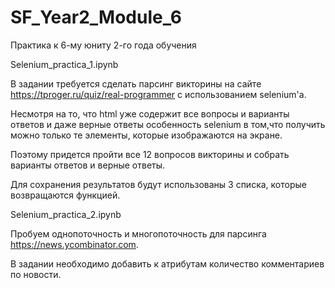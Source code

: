 # SF_Year2_Module_6

Практика к 6-му юниту 2-го года обучения

Selenium_practica_1.ipynb

В задании требуется сделать парсинг викторины на сайте https://tproger.ru/quiz/real-programmer с использованием selenium'а.

Несмотря на то, что html уже содержит все вопросы и варианты ответов и даже верные ответы особенность selenium в том,что получить можно только те элементы, которые изображаются на экране.

Поэтому придется пройти все 12 вопросов викторины и собрать варианты ответов и верные ответы.

Для сохранения результатов будут использованы 3 списка, которые возвращаются функцией.

Selenium_practica_2.ipynb

Пробуем однопоточность и многопоточность для парсинга https://news.ycombinator.com.

В задании необходимо добавить к атрибутам количество комментариев по новости.
